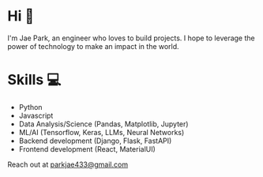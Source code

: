 # Hi 👋

I'm Jae Park, an engineer who loves to build projects. I hope to leverage the power of technology to make an impact in the world. 

# Skills 💻
- Python
- Javascript
- Data Analysis/Science (Pandas, Matplotlib, Jupyter)
- ML/AI (Tensorflow, Keras, LLMs, Neural Networks)
- Backend development (Django, Flask, FastAPI)
- Frontend development (React, MaterialUI)

Reach out at parkjae433@gmail.com
